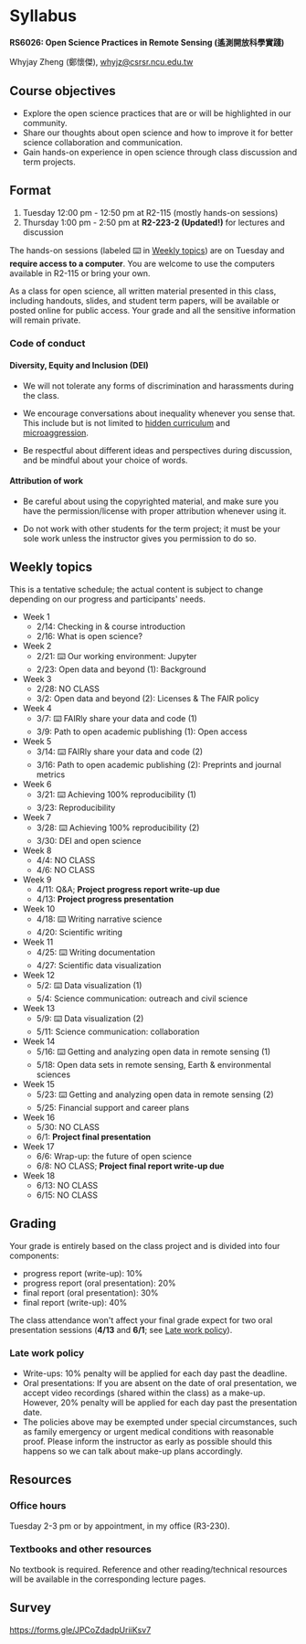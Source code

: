 # Syllabus

**RS6026: Open Science Practices in Remote Sensing (遙測開放科學實踐)**

Whyjay Zheng (鄭懷傑), whyjz@csrsr.ncu.edu.tw

## Course objectives

- Explore the open science practices that are or will be highlighted in our community. 
- Share our thoughts about open science and how to improve it for better science collaboration and communication. 
- Gain hands-on experience in open science through class discussion and term projects.

## Format

1. Tuesday 12:00 pm - 12:50 pm at R2-115 (mostly hands-on sessions)
2. Thursday 1:00 pm - 2:50 pm at **R2-223-2 (Updated!)** for lectures and discussion

The hands-on sessions (labeled ⌨️ in [Weekly topics](syllabus.html#weekly-topics)) are on Tuesday and **require access to a computer**. You are welcome to use the computers available in R2-115 or bring your own.

As a class for open science, all written material presented in this class, including handouts, slides, and student term papers, will be available or posted online for public access. Your grade and all the sensitive information will remain private.

### Code of conduct

#### Diversity, Equity and Inclusion (DEI)

- We will not tolerate any forms of discrimination and harassments during the class. 

- We encourage conversations about inequality whenever you sense that. This include but is not limited to [hidden curriculum](https://en.wikipedia.org/wiki/Hidden_curriculum) and [microaggression](https://en.wikipedia.org/wiki/Microaggression). 

- Be respectful about different ideas and perspectives during discussion, and be mindful about your choice of words. 

#### Attribution of work

- Be careful about using the copyrighted material, and make sure you have the permission/license with proper attribution whenever using it.

- Do not work with other students for the term project; it must be your sole work unless the instructor gives you permission to do so.

## Weekly topics

This is a tentative schedule; the actual content is subject to change depending on our progress and participants' needs.

- Week 1
  - 2/14: Checking in & course introduction
  - 2/16: What is open science?
- Week 2
  - 2/21: ⌨️ Our working environment: Jupyter
  - 2/23: Open data and beyond (1): Background
- Week 3
  - 2/28: NO CLASS
  - 3/2: Open data and beyond (2): Licenses & The FAIR policy
- Week 4
  - 3/7: ⌨️ FAIRly share your data and code (1)
  - 3/9: Path to open academic publishing (1): Open access
- Week 5
  - 3/14: ⌨️ FAIRly share your data and code (2)
  - 3/16: Path to open academic publishing (2): Preprints and journal metrics
- Week 6
  - 3/21: ⌨️ Achieving 100% reproducibility (1)
  - 3/23: Reproducibility
- Week 7
  - 3/28: ⌨️ Achieving 100% reproducibility (2)
  - 3/30: DEI and open science 
- Week 8
  - 4/4: NO CLASS
  - 4/6: NO CLASS
- Week 9
  - 4/11: Q&A; **Project progress report write-up due**
  - 4/13: **Project progress presentation**
- Week 10
  - 4/18: ⌨️ Writing narrative science
  - 4/20: Scientific writing
- Week 11
  - 4/25: ⌨️ Writing documentation
  - 4/27: Scientific data visualization
- Week 12
  - 5/2: ⌨️ Data visualization (1)
  - 5/4: Science communication: outreach and civil science
- Week 13
  - 5/9: ⌨️ Data visualization (2)
  - 5/11: Science communication: collaboration
- Week 14
  - 5/16: ⌨️ Getting and analyzing open data in remote sensing (1)
  - 5/18: Open data sets in remote sensing, Earth & environmental sciences
- Week 15
  - 5/23: ⌨️ Getting and analyzing open data in remote sensing (2)
  - 5/25: Financial support and career plans
- Week 16
  - 5/30: NO CLASS
  - 6/1: **Project final presentation**
- Week 17
  - 6/6: Wrap-up: the future of open science
  - 6/8: NO CLASS; **Project final report write-up due**
- Week 18
  - 6/13: NO CLASS
  - 6/15: NO CLASS
  
## Grading

Your grade is entirely based on the class project and is divided into four components: 

- progress report (write-up): 10%
- progress report (oral presentation): 20%
- final report (oral presentation): 30%
- final report (write-up): 40%

The class attendance won't affect your final grade expect for two oral presentation sessions (**4/13** and **6/1**; see [Late work policy](syllabus.html#late-work-policy)).

### Late work policy

- Write-ups: 10% penalty will be applied for each day past the deadline. 
- Oral presentations: If you are absent on the date of oral presentation, we accept video recordings (shared within the class) as a make-up. However, 20% penalty will be applied for each day past the presentation date. 
- The policies above may be exempted under special circumstances, such as family emergency or urgent medical conditions with reasonable proof. Please inform the instructor as early as possible should this happens so we can talk about make-up plans accordingly.

## Resources

### Office hours

Tuesday 2-3 pm or by appointment, in my office (R3-230).

### Textbooks and other resources 

No textbook is required. Reference and other reading/technical resources will be available in the corresponding lecture pages. 

## Survey

https://forms.gle/JPCoZdadpUriiKsv7